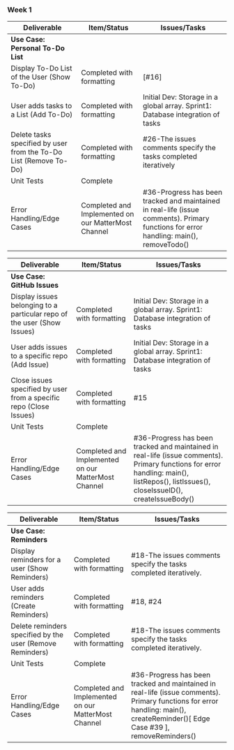 ### Week 1

| Deliverable | Item/Status | Issues/Tasks |
| --- | --- | --- |
| **Use Case: Personal To-Do List** |  |   |
| Display To-Do List of the User (Show To-Do) | Completed with formatting | [#16] |
| User adds tasks to a List (Add To-Do)| Completed with formatting | Initial Dev: Storage in a global array. Sprint1: Database integration of tasks |
| Delete tasks specified by user from the To-Do List (Remove To-Do) | Completed with formatting | #26-The issues comments specify the tasks completed iteratively|
| Unit Tests | Complete |  |
| Error Handling/Edge Cases | Completed and Implemented on our MatterMost Channel | #36-Progress has been tracked and maintained in real-life (issue comments). Primary functions for error handling: main(), removeTodo() |


| Deliverable | Item/Status | Issues/Tasks |
| --- | --- | --- |
| **Use Case: GitHub Issues** |  |   |
| Display issues belonging to a particular repo of the user (Show Issues) | Completed with formatting | Initial Dev: Storage in a global array. Sprint1: Database integration of tasks |
| User adds issues to a specific repo (Add Issue)| Completed with formatting | Initial Dev: Storage in a global array. Sprint1: Database integration of tasks |
| Close issues specified by user from a specific repo (Close Issues) | Completed with formatting | #15 |
| Unit Tests | Complete | |
| Error Handling/Edge Cases | Completed and Implemented on our MatterMost Channel | #36-Progress has been tracked and maintained in real-life (issue comments). Primary functions for error handling: main(), listRepos(), listIssues(), closeIssueID(), createIssueBody() |



| Deliverable | Item/Status | Issues/Tasks |
| --- | --- | --- |
| **Use Case: Reminders** |  |   |
| Display reminders for a user (Show Reminders) | Completed with formatting | #18-The issues comments specify the tasks completed iteratively. |
| User adds reminders (Create Reminders)| Completed with formatting | #18, #24 |
| Delete reminders specified by the user (Remove Reminders) | Completed with formatting | #18-The issues comments specify the tasks completed iteratively. |
| Unit Tests | Complete | |
| Error Handling/Edge Cases | Completed and Implemented on our MatterMost Channel | #36-Progress has been tracked and maintained in real-life (issue comments). Primary functions for error handling: main(), createReminder()[ Edge Case #39 ], removeReminders() |
